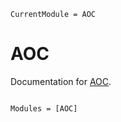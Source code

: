 ```@meta
CurrentModule = AOC
```

# AOC

Documentation for [AOC](https://github.com/binnisb/AOC.jl).

```@index
```

```@autodocs
Modules = [AOC]
```
